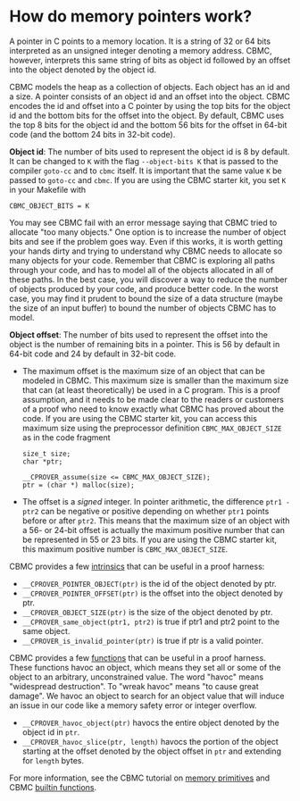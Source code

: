 # How do memory pointers work?

A pointer in C points to a memory location.  It is a string of 32 or
64 bits interpreted as an unsigned integer denoting a memory
address.  CBMC, however, interprets this same string of bits as object id
followed by an offset into the object denoted by the object id.

CBMC models the heap as a collection of objects.  Each object has an
id and a size.  A pointer consists of an object id and an offset into
the object.  CBMC encodes the id and offset into a C pointer by using the
top bits for the object id and the bottom bits for the offset into the object.
By default, CBMC uses the top 8 bits for the object id and the bottom
56 bits for the offset in 64-bit code (and the bottom 24 bits in 32-bit code).

**Object id**:
The number of bits used to represent the object id is 8 by default.
It can be changed to `K` with the flag `--object-bits K` that is passed
to the compiler `goto-cc` and to `cbmc` itself.
It is important that the same value `K` be passed to `goto-cc` and `cbmc`.
If you are using the CBMC starter kit, you set `K` in your Makefile with
```
CBMC_OBJECT_BITS = K
```

You may see CBMC fail with an error message saying that CBMC tried to
allocate "too many objects."
One option is to increase the number of
object bits and see if the problem goes way.  Even if this works, it is
worth getting your hands dirty and trying to understand why CBMC
needs to allocate so many objects for your code.
Remember that CBMC is exploring all
paths through your code, and has to model all of the objects allocated
in all of these paths.
In the best case, you will discover a way to reduce the number of objects
produced by your code, and produce better code.
In the worst case, you may find it prudent to bound the size of a data
structure (maybe the size of an input buffer) to bound the number of
objects CBMC has to model.

**Object offset**:
The number of bits used to represent the offset into the object is
the number of remaining bits in a pointer.  This is 56 by default in
64-bit code and 24 by default in 32-bit code.

* The maximum offset is the maximum size of an object that can be
  modeled in CBMC.  This maximum size is smaller than the maximum size
  that can (at least theoretically) be used in a C program.  This is a
  proof assumption, and it needs to be made clear to the readers or
  customers of a proof who need to know exactly what CBMC has proved
  about the code.  If you are using the CBMC starter kit, you can access
  this maximum size using the preprocessor definition
  `CBMC_MAX_OBJECT_SIZE` as in the code fragment
  ```
  size_t size;
  char *ptr;

  __CPROVER_assume(size <= CBMC_MAX_OBJECT_SIZE);
  ptr = (char *) malloc(size);
  ```

* The offset is a *signed* integer.  In pointer arithmetic, the
  difference `ptr1 - ptr2` can be negative or positive depending on
  whether `ptr1` points before or after `ptr2`.  This means that the
  maximum size of an object with a 56- or 24-bit offset is actually
  the maximum positive number that can be represented in 55 or 23
  bits.  If you are using the CBMC starter kit, this maximum positive
  number is `CBMC_MAX_OBJECT_SIZE`.

CBMC provides a few [intrinsics](https://github.com/diffblue/cbmc/blob/develop/src/ansi-c/cprover_builtin_headers.h) that can be useful in a proof harness:
* `__CPROVER_POINTER_OBJECT(ptr)` is the id of the object denoted by ptr.
* `__CPROVER_POINTER_OFFSET(ptr)` is the offset into the object denoted by ptr.
* `__CPROVER_OBJECT_SIZE(ptr)` is the size of the object denoted by ptr.
* `__CPROVER_same_object(ptr1, ptr2)` is true if ptr1 and ptr2 point to
  the same object.
* `__CPROVER_is_invalid_pointer(ptr)` is true if ptr is a valid pointer.

CBMC provides a few [functions](https://github.com/diffblue/cbmc/blob/develop/src/ansi-c/cprover_builtin_headers.h) that can be useful in a proof harness.  These
functions havoc an object, which means they set all or some of the object
to an arbitrary, unconstrained value.  The word "havoc" means
"widespread destruction".  To "wreak havoc" means "to cause great damage".
We havoc an object to search for an object value that will induce an
issue in our code like a memory safety error or integer overflow.
* `__CPROVER_havoc_object(ptr)` havocs the entire object denoted by the
  object id in `ptr`.
* `__CPROVER_havoc_slice(ptr, length)` havocs the portion of the object
  starting at the offset denoted by the object offset in `ptr`
  and extending   for `length` bytes.

For more information, see the CBMC tutorial on
[memory primitives](http://cprover.diffblue.com/memory-primitives.html) and CBMC
[builtin functions](http://www.cprover.org/cprover-manual/api/).
